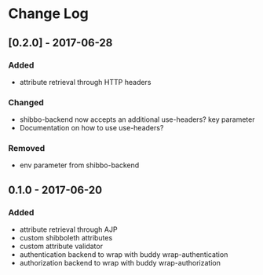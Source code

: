 # Change Log

## [0.2.0] - 2017-06-28

### Added
- attribute retrieval through HTTP headers

### Changed
- shibbo-backend now accepts an additional use-headers? key parameter
- Documentation on how to use use-headers?

### Removed
- env parameter from shibbo-backend

## 0.1.0 - 2017-06-20
### Added
- attribute retrieval through AJP
- custom shibboleth attributes
- custom attribute validator
- authentication backend to wrap with buddy wrap-authentication
- authorization backend to wrap with buddy wrap-authorization
